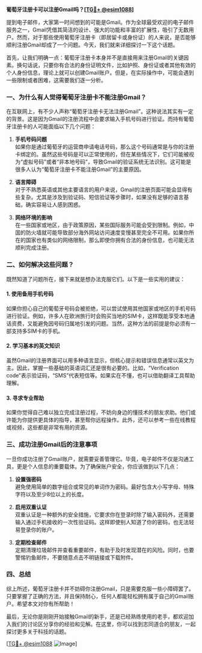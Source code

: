 **葡萄牙注册卡可以注册Gmail吗？[[TG💪+ @esim1088](https://t.me/s/esim1088)]**

提到电子邮件，大家第一时间想到的可能是Gmail。作为全球最受欢迎的电子邮件服务之一，Gmail凭借其简洁的设计、强大的功能和丰富的扩展性，吸引了无数用户。然而，对于那些使用葡萄牙注册卡（即居留卡或身份证）的人来说，是否能够顺利注册Gmail却成了一个问题。今天，我们就来详细探讨一下这个话题。

首先，让我们明确一点：葡萄牙注册卡本身并不是直接用来注册Gmail的关键因素。换句话说，只要你有合法的身份证明文件，比如护照、身份证或者其他有效的个人身份信息，理论上就可以创建Gmail账户。但是，在实际操作中，可能会遇到一些限制或者困难，这需要我们逐一分析。

### 一、为什么有人觉得葡萄牙注册卡不能注册Gmail？

在互联网上，有不少人声称“葡萄牙注册卡无法注册Gmail”。这种说法其实有一定的背景。这是因为Gmail的注册流程中会要求输入手机号码进行验证。而持有葡萄牙注册卡的人可能面临以下几个问题：

1. **手机号码问题**  
   如果你是通过葡萄牙的运营商申请电话号码，那么这个号码通常是与你的注册卡绑定的。虽然这些号码是可以正常使用的，但在某些情况下，它们可能被视为“虚拟号码”或者“非本地号码”，导致Gmail的验证系统无法识别。这可能是很多人认为“葡萄牙注册卡不能注册Gmail”的主要原因。

2. **语言障碍**  
   对于不熟悉英语或其他主要语言的用户来说，Gmail的注册页面可能会显得有些复杂。尤其是涉及到验证码、短信验证等步骤时，如果没有足够的语言基础，确实容易让人感到困惑。

3. **网络环境的影响**  
   在一些国家或地区，由于政策原因，某些国际服务可能会受到限制。例如，中国的防火墙就可能导致部分海外网站访问速度变慢甚至完全不可用。如果你所在的国家也有类似的网络限制，那么即使你拥有合法的身份信息，也可能无法顺利完成注册。

### 二、如何解决这些问题？

既然知道了问题所在，接下来就是想办法克服它们。以下是一些实用的建议：

#### 1. 使用备用手机号码
如果你担心自己的葡萄牙号码会被拒绝，可以尝试使用其他国家或地区的手机号码进行验证。例如，许多人在欧洲旅行时会购买当地的SIM卡，这样既能享受本地通话资费，又能避免因号码归属地引发的问题。当然，这种方法的前提是你必须有一部支持多SIM卡的手机。

#### 2. 学习基本的英文知识
虽然Gmail的注册界面可以用多种语言显示，但核心提示和错误信息通常以英文为主。因此，掌握一些基础的英语词汇还是很有必要的。比如，“Verification code”表示验证码，“SMS”代表短信等。如果实在不懂，也可以借助翻译工具帮助理解。

#### 3. 寻求专业帮助
如果你觉得自己难以独立完成注册过程，不妨向身边的懂技术的朋友求助。他们或许能为你提供更具体的指导，甚至帮你远程操作。此外，还可以参考一些在线教程或视频，这些都是非常有用的资源。

### 三、成功注册Gmail后的注意事项

一旦你成功注册了Gmail账户，就需要妥善管理它。毕竟，电子邮件不仅是沟通工具，更是个人信息的重要载体。为了确保账户安全，你应该做到以下几点：

1. **设置强密码**  
   避免使用简单的数字组合或常见的单词作为密码。最好包含大小写字母、特殊字符以及至少8位以上的长度。

2. **启用双重认证**  
   双重认证是一种额外的安全措施，它要求你在登录时除了输入密码外，还需要输入通过手机接收的一次性验证码。这样即使别人知道了你的密码，也无法轻易登录你的账户。

3. **定期检查邮件**  
   定期清理垃圾邮件并查看重要邮件，有助于及时发现潜在的风险。同时，也要警惕钓鱼邮件，不要随意点击不明链接或下载附件。

### 四、总结

综上所述，葡萄牙注册卡并不妨碍你注册Gmail，只是需要克服一些小障碍罢了。只要掌握了正确的方法，并且保持耐心，任何人都能轻松拥有属于自己的Gmail账户。希望本文对你有所帮助！

最后，无论你是刚刚开始接触Gmail的新手，还是已经熟练使用的老手，都欢迎加入我们的讨论区分享你的经验和见解。在这里，你可以找到志同道合的朋友，一起探讨更多关于科技的话题。

[[TG💪+ @esim1088](https://t.me/s/esim1088) ![Image](https://i.postimg.cc/4NQfJmqS/Snipaste-2025-05-13-00-14-12.png)]